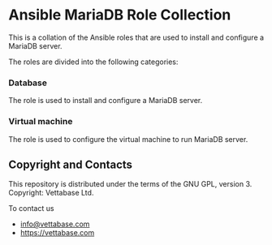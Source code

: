 # Ansible MariaDB Role Collection

This is a collation of the Ansible roles that are used to install and configure a MariaDB server. 

The roles are divided into the following categories:
    
### Database
The role is used to install and configure a MariaDB server.
### Virtual machine
The role is used to configure the virtual machine to run MariaDB server.

## Copyright and Contacts

This repository is distributed under the terms of the GNU GPL, version 3. Copyright: Vettabase Ltd.

To contact us

* info@vettabase.com
* https://vettabase.com
